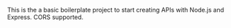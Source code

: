 This is the a basic boilerplate project to start creating APIs with Node.js and Express. CORS supported.
